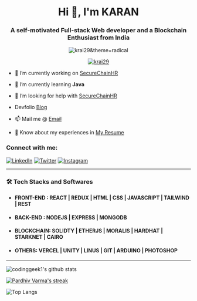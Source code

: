 <h1 align="center">Hi 👋, I'm KARAN</h1>
<h3 align="center">A self-motivated Full-stack Web developer and a Blockchain Enthusiast from India</h3>

<p align="center"> <img src="https://komarev.com/ghpvc/?username=krai29&label=Profile%20views&color=0e75b6&style=flat" alt="krai29&theme=radical" /> </p>

<p align="center"> <a href="https://github.com/ryo-ma/github-profile-trophy"><img src="https://github-profile-trophy.vercel.app/?username=krai29&theme=radical&bg_colour=#0E1118" alt="krai29" /></a> </p>


- 🔭 I’m currently working on [SecureChainHR](https://github.com/codinggeek1/EmployeeManagement)

- 🌱 I’m currently learning **Java**

- 🤝 I’m looking for help with [SecureChainHR](https://github.com/codinggeek1/EmployeeManagement)

-    Devfolio [Blog](https://devfolio.co/@codinggeek1)

- 📫 Mail me @ [Email](mailto:pardhivvarma.g@gmail.com)

- 📄 Know about my experiences in [My Resume](https://drive.google.com/file/d/16Q3dSkNuk1W7DzeyfrAwHg2VaTv6RR5E/view?usp=sharing)

<h3 align="left">Connect with me:</h3>

[![LinkedIn](https://img.shields.io/badge/LinkedIn-0077B5?style=for-the-badge&logo=linkedin&logoColor=white)](https://www.linkedin.com/in/g-pardhiv-varma-6230b2242/) [![Twitter](https://img.shields.io/badge/Twitter-1DA1F2?style=for-the-badge&logo=twitter&logoColor=white)](https://twitter.com/applefanboy981) [![Instagram](https://img.shields.io/badge/Instagram-E4405F?style=for-the-badge&logo=instagram&logoColor=white)](https://www.instagram.com/its_pardhivvarma)

---

<h3>🛠 Tech Stacks and Softwares</h3>

-  #### FRONT-END  : REACT | REDUX | HTML | CSS | JAVASCRIPT  | TAILWIND | REST
-  #### BACK-END : NODEJS | EXPRESS | MONGODB
-  #### BLOCKCHAIN: SOLIDTY | ETHERJS | MORALIS | HARDHAT | STARKNET | CAIRO
-  #### OTHERS: VERCEL | UNITY | LINUS | GIT | ARDUINO | PHOTOSHOP

---

![codinggeek1's github stats](https://github-readme-stats.vercel.app/api?username=codinggeek1&count_private=true&show_icons=true&theme=radical&include_all_commits=true&hide_border=true&bg_coloue=#0E1118&colour=#0E1118)

<p align="left">
    <a href="https://github.com/codinggeek1/github-readme-streak-stats">
        <img title="🔥 Get streak stats for your profile at git.io/streak-stats" alt="Pardhiv Varma's streak" src="https://github-readme-streak-stats.herokuapp.com/?user=codinggeek1&theme=radical&hide_border=true&stroke=0000&bg_colour=#0E1118"/>
    </a>
</p>

![Top Langs](https://github-readme-stats.vercel.app/api/top-langs/?username=codinggeek1&theme=radical&count_private=true&show_icons=true&include_all_commits=true&hide_border=true&bg_colour=#0E1118&colour=#0E1118)
